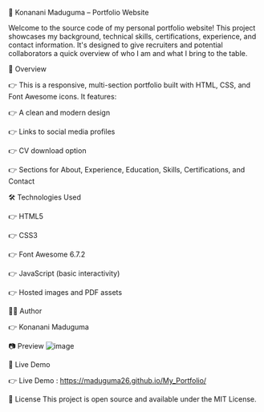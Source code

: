 🚀 Konanani Maduguma – Portfolio Website

Welcome to the source code of my personal portfolio website! This project showcases my background, technical skills, certifications, experience, and contact information. It's designed to give recruiters and potential collaborators a quick overview of who I am and what I bring to the table.



📌 Overview

👉 This is a responsive, multi-section portfolio built with HTML, CSS, and Font Awesome icons. It features:

👉 A clean and modern design

👉 Links to social media profiles

👉 CV download option

👉 Sections for About, Experience, Education, Skills, Certifications, and Contact



🛠️ Technologies Used

👉 HTML5

👉 CSS3

👉 Font Awesome 6.7.2

👉 JavaScript (basic interactivity)

👉 Hosted images and PDF assets



🧑‍💻 Author

👉 Konanani Maduguma



📷 Preview
![image](https://github.com/user-attachments/assets/f50f89b5-a888-4eb4-a09b-bf53901c5ec1)




🔗 Live Demo

👉 Live Demo : https://maduguma26.github.io/My_Portfolio/



📜 License
This project is open source and available under the MIT License.

